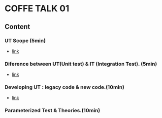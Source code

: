 # COFFE TALK 01

## Content

### UT Scope (5min)

- [link](/MD/coffee-talk/01-Unit-test-scope.md)
 
### Diference between UT(Unit test) & IT (Integration Test). (5min)

- [link](/MD/coffee-talk/02-UTxIT.md)

### Developing UT : legacy code & new code.(10min)

- [link](/)

### Parameterized Test & Theories.(10min)


